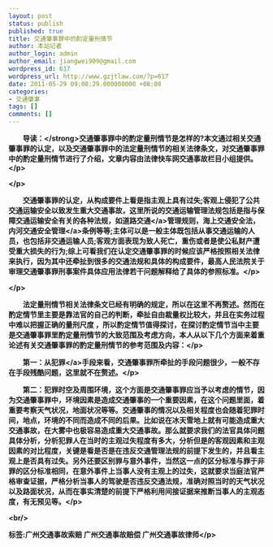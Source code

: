 ```yaml
---
layout: post
status: publish
published: true
title: 交通肇事罪中的酌定量刑情节
author: 本站记者
author_login: admin
author_email: jiangwei909@gmail.com
wordpress_id: 617
wordpress_url: http://www.gzjtlaw.com/?p=617
date: 2011-05-29 09:08:29.000000000 +08:00
categories:
- 交通肇事
tags: []
comments: []
---
```

<p><p><strong>　　导读：<&#47;strong>交通肇事罪中的酌定量刑情节是怎样的?本文通过相关交通肇事罪的认定，以及交通肇事罪中的法定量刑情节的相关法律条文，对交通肇事罪中的酌定量刑情节进行了介绍，文章内容由法律快车网交通事故栏目小组提供。<&#47;p><p><&#47;p><p>　　交通肇事罪的认定，从构成要件上看是指主观上具有过失;客观上侵犯了公共交通运输安全以致发生重大交通事故，这里所说的交通运输管理法规包括是指与保障交通运输安全有关的各种法规，如<a>道路交通<&#47;a>管理规则，海上交通安全法，内河<a>交通安全管理<&#47;a>条例等等;主体可以是一般主体既包括从事交通运输的人员，也包括非交通运输人员;客观方面表现为致人死亡，重伤或者是使公私财产遭受重大损失的行为;综上可看我们在认定交通肇事罪的时候应该严格按照相关法律来执行，因为其中还牵扯到很多的交通法规和具体的构成要件，最高人民法院关于审理交通肇事罪刑事案件具体应用法律若干问题解释给了具体的参照标准。<&#47;p><p><&#47;p><p>　　法定量刑情节相关法律条文已经有明确的规定，所以在这里不再赘述。然而在酌定情节里主要是靠法官的自己的判断，牵扯自由裁量权比较大，并且在实务过程中难以把握正确的量刑尺度 ，所以酌定情节值得探讨，在探讨酌定情节当中主要是交通肇事罪里酌定量刑情节的大致范围及考虑方向，本人从以下几个方面来着重论述有关交通肇事罪的酌定量刑情节的参考范围及内容：<&#47;p><p>　　第一：从<a>犯罪<&#47;a>手段来看，交通肇事罪所牵扯的手段问题很少，一般不存在手段残酷问题，这里就不在赘述。<&#47;p><p>　　第二：犯罪时空及周围环境，这个方面是交通肇事罪应当予以考虑的情节，因为交通肇事罪中，环境因素是造成交通肇事的一个重要因素，在这个问题里面，着重要考察天气状况，地面状况等等。交通肇事的情况以及相关程度也会随着犯罪时间，地点，环境的不同而造成不同的后果。比如说在冰天雪地上就有可能造成重大交通事故，在大雾中也极容易造成重大交通事故。那么就要求我们的法官具体问题具体分析，分析犯罪人在当时的主观过失程度有多大，分析但是的客观因素和主观因素的对比程度，关键是看是否是在违反交通管理法规的前提下发生的，并且看主观上是否具有过失。另外还要区别罪与意外事件，当然这一点的区分标准与罪于非罪的区分标准相同，在意外事件上当事人没有主观上的过失，这就要求当庭法官严格审查证据，严格分析当事人的驾驶是否违反交通法规，准确对照当时的天气状况以及路面状况，从而在事实清楚的前提下严格利用间接证据来推断当事人的主观态度，有无预见等。<&#47;p><br&#47;><p>标签:广州交通事故索赔 广州交通事故赔偿 广州交通事故律师<&#47;p>

